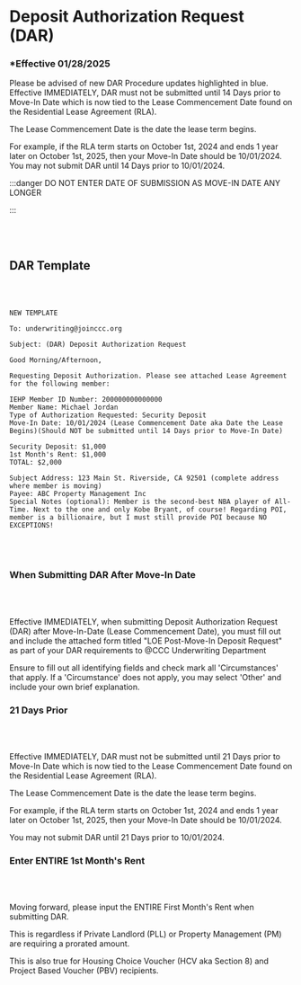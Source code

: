 # Deposit Authorization Request (DAR)

### \*Effective 01/28/2025

Please be advised of new DAR Procedure updates highlighted in blue. Effective IMMEDIATELY, DAR must not be submitted until 14 Days prior to Move-In Date which is now tied to the Lease Commencement Date found on the Residential Lease Agreement (RLA).

The Lease Commencement Date is the date the lease term begins.

For example, if the RLA term starts on October 1st, 2024 and ends 1 year later on October 1st, 2025, then your Move-In Date should be 10/01/2024. You may not submit DAR until 14 Days prior to 10/01/2024.

:::danger DO NOT ENTER DATE OF SUBMISSION AS MOVE-IN DATE ANY LONGER

:::

<br></br>

## DAR Template

<br></br>

```
NEW TEMPLATE

To: underwriting@joinccc.org

Subject: (DAR) Deposit Authorization Request

Good Morning/Afternoon,

Requesting Deposit Authorization. Please see attached Lease Agreement for the following member:

IEHP Member ID Number: 200000000000000
Member Name: Michael Jordan
Type of Authorization Requested: Security Deposit
Move-In Date: 10/01/2024 (Lease Commencement Date aka Date the Lease Begins)(Should NOT be submitted until 14 Days prior to Move-In Date)

Security Deposit: $1,000
1st Month's Rent: $1,000
TOTAL: $2,000

Subject Address: 123 Main St. Riverside, CA 92501 (complete address where member is moving)
Payee: ABC Property Management Inc
Special Notes (optional): Member is the second-best NBA player of All-Time. Next to the one and only Kobe Bryant, of course! Regarding POI, member is a billionaire, but I must still provide POI because NO EXCEPTIONS!
```

<br></br>

### When Submitting DAR After Move-In Date

<br></br>

Effective IMMEDIATELY, when submitting Deposit Authorization Request (DAR) after Move-In-Date (Lease Commencement Date), you must fill out and include the attached form titled "LOE Post-Move-In Deposit Request" as part of your DAR requirements to @CCC Underwriting Department

Ensure to fill out all identifying fields and check mark all 'Circumstances' that apply. If a 'Circumstance' does not apply, you may select 'Other' and include your own brief explanation.

### 21 Days Prior

<br></br>

Effective IMMEDIATELY, DAR must not be submitted until 21 Days prior to Move-In Date which is now tied to the Lease Commencement Date found on the Residential Lease Agreement (RLA).

The Lease Commencement Date is the date the lease term begins.

For example, if the RLA term starts on October 1st, 2024 and ends 1 year later on October 1st, 2025, then your Move-In Date should be 10/01/2024.

You may not submit DAR until 21 Days prior to 10/01/2024.

### Enter ENTIRE 1st Month's Rent

<br></br>

Moving forward, please input the ENTIRE First Month's Rent when submitting DAR.

This is regardless if Private Landlord (PLL) or Property Management (PM) are requiring a prorated amount.

This is also true for Housing Choice Voucher (HCV aka Section 8) and Project Based Voucher (PBV) recipients.
